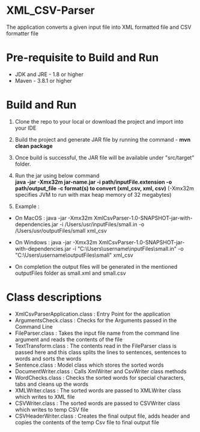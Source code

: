 # XML_CSV-Parser

The application converts a given input file into XML formatted file and CSV formatter file

# Pre-requisite to Build and Run

- JDK and JRE - 1.8 or higher
- Maven - 3.8.1 or higher

# Build and Run

1. Clone the repo to your local or download the project and import into your IDE
2. Build the project and generate JAR file by running the command - **mvn clean package**
3. Once build is successful, the JAR file will be available under "src/target" folder.
4. Run the jar using below command  
   **java -jar -Xmx32m jar-name.jar -i path/inputFile.extension -o path/output_file -c format(s) to convert (xml_csv, xml, csv)**
   (-Xmx32m specifies JVM to run with max heap memory of 32 megabytes)

5. Example :
- On MacOS : java -jar -Xmx32m XmlCsvParser-1.0-SNAPSHOT-jar-with-dependencies.jar -i /Users/usr/inputFiles/small.in -o /Users/usr/outputFiles/small xml_csv

- On Windows : java -jar -Xmx32m XmlCsvParser-1.0-SNAPSHOT-jar-with-dependencies.jar -i "C:\Users\username\inputFiles\small.in" -o "C:\Users\username\outputFiles\small" xml_csv

- On completion the output files will be generated in the mentioned outputFiles folder as small.xml and small.csv

# Class descriptions

- XmlCsvParserApplication.class : Entry Point for the application
- ArgumentsCheck.class : Checks for the Arguments passed in the Command Line
- FileParser.class : Takes the input file name from the command line argument and reads the contents of the file
- TextTransform.class : The contents read in the FileParser class is passed here and this class splits the lines to sentences, sentences to words and sorts the words
- Sentence.class : Model class which stores the sorted words
- DocumentWriter.class : Calls XmlWriter and CsvWriter class methods 
- WordChecks.class : Checks the sorted words for special characters, tabs and cleans up the words 
- XMLWriter.class : The sorted words are passed to XMLWriter class which writes to XML file
- CSVWriter.class : The sorted words are passed to CSVWriter class which writes to temp CSV file
- CSVHeaderWriter.class : Creates the final output file, adds header and copies the contents of the temp Csv file to final output file 
